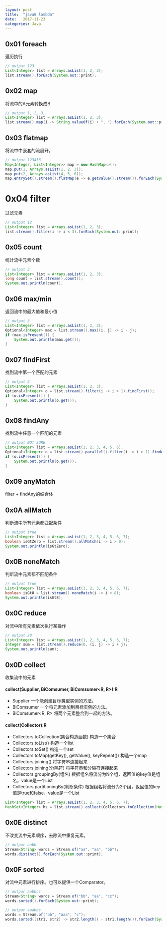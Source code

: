 ```yaml
---
layout: post
title:  "java8 lambda"
date:   2017-11-23
categories: Java
---
```


## 0x01 foreach
遍历执行
```java
// output 123
List<Integer> list = Arrays.asList(1, 2, 3);
list.stream().forEach(System.out::print);
```


## 0x02 map
将流中的A元素转换成B
```java
// output 1, 2, 3, 
List<Integer> list = Arrays.asList(1, 2, 3);
list.stream().map(i -> String.valueOf(i) + ", ").forEach(System.out::print);
```

## 0x03 flatmap
将流中中嵌套的流展开。
```java
// output 123456
Map<Integer, List<Integer>> map = new HashMap<>();
map.put(1, Arrays.asList(1, 2, 3));
map.put(2, Arrays.asList(4, 5, 6));
map.entrySet().stream().flatMap(e -> e.getValue().stream()).forEach(System.out::print);
```

# 0x04 filter
过滤元素
```java
// output 12
List<Integer> list = Arrays.asList(1, 2, 3);
list.stream().filter(i -> i < 3).forEach(System.out::print);
```
## 0x05 count
统计流中元素个数
```java
// output 3
List<Integer> list = Arrays.asList(1, 2, 3);
long count = list.stream().count();
System.out.println(count);
```

## 0x06 max/min
返回流中的最大值和最小值
```java
// output 3
List<Integer> list = Arrays.asList(1, 2, 3);
Optional<Integer> max = list.stream().max((i, j) -> i - j);
if (max.isPresent()) {
	System.out.println(max.get());
}
```

## 0x07 findFirst
找到流中第一个匹配的元素
```java
// output 2
List<Integer> list = Arrays.asList(1, 2, 3);
Optional<Integer> o = list.stream().filter(i -> i > 1).findFirst();
if (o.isPresent()) {
	System.out.println(o.get());
}
```

## 0x08 findAny
找到流中任意一个匹配的元素
```java
// output NOT SURE
List<Integer> list = Arrays.asList(1, 2, 3, 4, 5, 6);
Optional<Integer> o = list.stream().parallel().filter(i -> i > 1).findAny();
if (o.isPresent()) {
	System.out.println(o.get());
}
```

## 0x09 anyMatch
filter + findAny的结合体

## 0x0A allMatch
判断流中所有元素都匹配条件
```java
// output true
List<Integer> list = Arrays.asList(1, 2, 3, 4, 5, 6, 7);
boolean isGtZero = list.stream().allMatch(i -> i > 0);
System.out.println(isGtZero);
```

## 0x0B noneMatch
判断流中元素都不匹配条件
```java
// output true
List<Integer> list = Arrays.asList(1, 2, 3, 4, 5, 6, 7);
boolean isGt8 = list.stream().noneMatch(i -> i > 8);
System.out.println(isGt8);
```

## 0x0C reduce
对流中所有元素依次执行某操作
```java
// output 28
List<Integer> list = Arrays.asList(1, 2, 3, 4, 5, 6, 7);
Integer sum = list.stream().reduce(0, (i, j) -> i + j);
System.out.println(sum);
```

## 0x0D collect
收集流中的元素

#### collect(Supplier<R>, BiComsumer<R>, BiComsumer<R, R>):R
* Supplier<R> 一个能创建目标类型实例的方法。
* BiComsumer<R> 一个将元素添加到目标实例的方法。
* BiComsumer<R, R> 将两个元素整合到一起的方法。

#### collect(Collector):R
* Collectors.toCollection(集合构造函数) 构造一个集合
* Collectors.toList() 构造一个list
* Collectors.toSet() 构造一个set
* Collectors.toMap(getKey(), getValue(), keyRepeat()) 构造一个map
* Collectors.joining() 将字符串连接起来
* Collectors.joining(分隔符) 将字符串和分隔符连接起来
* Collectors.groupingBy(组名) 根据组名将流分为N个组，返回值的key值是组名，value是一个List
* Collectors.partitioningBy(判断条件) 根据组名将流分为2个组，返回值的key值是true和false，value是一个List

```java
List<Integer> list = Arrays.asList(1, 2, 3, 4, 5, 6, 7);
HashSet<Integer> hs = list.stream().collect(Collectors.toCollection(HashSet::new));
```

## 0x0E distinct
不改变流中元素顺序，去除流中重复元素。
```java
// outpur aabb
Stream<String> words = Stream.of("aa", "aa", "bb");
words.distinct().forEach(System.out::print);
```

## 0x0F sorted
对流中元素进行排序。也可以提供一个Comparator。
```java
// outpur aabbcc
Stream<String> words = Stream.of("bb", "aa", "cc");
words.sorted().forEach(System.out::print);

// outpur aaabbc
words = Stream.of("bb", "aaa", "c");
words.sorted((str1, str2) -> str2.length() - str1.length()).forEach(System.out::print);
```